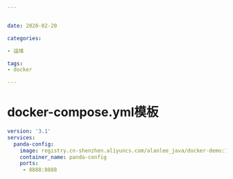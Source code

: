 ```yaml
---


date: 2020-02-20

categories:

- 运维

tags:
- docker

---
```


# docker-compose.yml模板

```yml
version: '3.1'
services:
  panda-config:
    image: registry.cn-shenzhen.aliyuncs.com/alanlee_java/docker-demo:1.0.0
    container_name: panda-config
    ports:
     - 8888:8888
```
